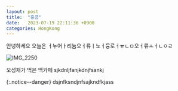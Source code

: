 ```yaml
---
layout: post
title:  "홍콩"
date:   2023-07-19 22:11:36 +0900
categories: HongKong
---
```



안녕하세요 오늘은 ㅓ누어ㅏ리늄오ㅓ류ㅣ노ㅓ뮹로ㅓㅠㄴㅁ오ㅓ류ㅗㅓㄴㅇㄹ

![IMG_2250](https://github.com/owjxyz/owjxyz.github.io/assets/89694988/0474ef3e-ce9b-46b9-b8a6-bbd320619a65)

오성재가 먹은 맥카페
sjkdnljfanjkdnjfsankj

{:.notice--danger}
dsjnfksndjnfsajkndfkjass